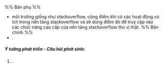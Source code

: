 %% Bản phụ %%
- môi trường giống như stackoverflow, cộng điểm khi có các hoạt động có ích trong nền tảng stackoverflow và sẽ dùng điểm đó để truy cập vào các chức năng cao cấp của nền tảng stackoverflow thú vị thật.
%% Bản chính %%
- . 
##### Ý tưởng phát triển - Câu hỏi phát sinh:
1. . 